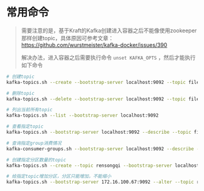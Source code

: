
# 常用命令

> 需要注意的是，基于Kraft的Kafka创建进入容器之后不能像使用zookeeper那样创建topic，具体原因可参考文章：https://github.com/wurstmeister/kafka-docker/issues/390
> 
> 解决办法，进入容器之后需要执行命令 `unset KAFKA_OPTS` ，然后才能执行如下命令

```bash
# 创建topic
kafka-topics.sh --create --bootstrap-server localhost:9092 --topic filebeat

# 删除topic
kafka-topics.sh --delete --bootstrap-server localhost:9092 --topic filebeat

# 列出当前所有topic
kafka-topics.sh --list --bootstrap-server localhost:9092

# 查看指定topic
kafka-topics.sh --bootstrap-server localhost:9092 --describe --topic filebeat

# 查询指定group消费情况
kafka-consumer-groups.sh --bootstrap-server localhost:9092 --describe --group logstash

# 创建指定分区数量的topic
kafka-topics.sh --create --topic rensongqi --bootstrap-server localhost:9092 --partitions 3 --replication-factor 3

# 给指定topic增加分区，分区只能增加，不能缩小
kafka-topics.sh --bootstrap-server 172.16.100.67:9092 --alter --topic rensongqi --partitions 3
```